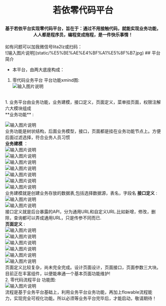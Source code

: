 
<h1 align="center" style="margin: 30px 0 30px; font-weight: bold;">若依零代码平台</h1>
<h4 align="center">基于若依平台实现零代码平台，旨在于：通过不用接触代码，就能实现业务功能，人人都是程序员，编程变成拖程，是一件快乐事情！</h4>
如有问题可以加我微信号lita2lz或扫码： <br>
![输入图片说明](static/%E5%BE%AE%E4%BF%A1%E5%8F%B7.jpg)
## 平台简介

* 本平台，由两大底座构成：
1. 零代码业务平台
   平台功能xmind图:<br>
![输入图片说明](src/assets/platformintroduction/bspl.pngimage.png)
<br>
1. 业务平台由业务功能，业务建模，接口定义，页面定义，菜单挂页面，权限注解 六大模块组成<br>
**业务功能** :<br>

![输入图片说明](static/%E5%BE%AE%E4%BF%A1%E6%88%AA%E5%9B%BE_20240504203017.png)
<br>
业务功能是树状结构，后面业务模型，接口，页面都是挂在业务功能节点上。方便后面过滤选择，符合业务人员习惯<br>
 **业务建模** ：<br>
![输入图片说明](static/businessmodel.png)
<br>
![输入图片说明](static/modifymodel1.png)
<br>
![输入图片说明](static/modifymodel2.png)
<br>
![输入图片说明](static/modifymodel3.png)
<br>
![输入图片说明](static/modifymodel4.png)
<br>
![输入图片说明](static/datasource1.png)
<br>
![输入图片说明](static/datasource2.png)
<br>业务建模就是创建业务存放的数据表,包括选择数据源，表名，字段名
 **接口定义** :<br>
![输入图片说明](static/inteface1.png)
<br>
![输入图片说明](static/inteface2.png)
<br>
接口定义就是后台暴露的API，分为通用URL和自定义URL.比如新增，修改，删除，查询都可以弄成通用URL，只是传参不同而已.
<br>
 **页面定义** :<br>
![输入图片说明](static/pagedefine1.png)
<br>
![输入图片说明](static/pagedefine2.png)
<br>
![输入图片说明](static/pagedefine3.png)
<br>
![输入图片说明](static/pagedefine4.png)
<br>
![输入图片说明](static/pagedefine5.png)
<br>
![输入图片说明](static/pagedefine6.png)
<br>
页面定义比较复杂，尚未完全完成。设计页面设计，页面接口，页面参数三大块。<br>
目前正在丰富组件，以便能串通一个基本页面功能维护!<br>
2. 零代码流程平台
功能图:<br>
![输入图片说明](static/flowfunction.png)
<br>
流程是基于业务平台基础上，利用业务平台业务功能，再加上flowable流程能力，实现完全可视化功能。所以必须等业务平台完毕后，才能启动，敬请期待！